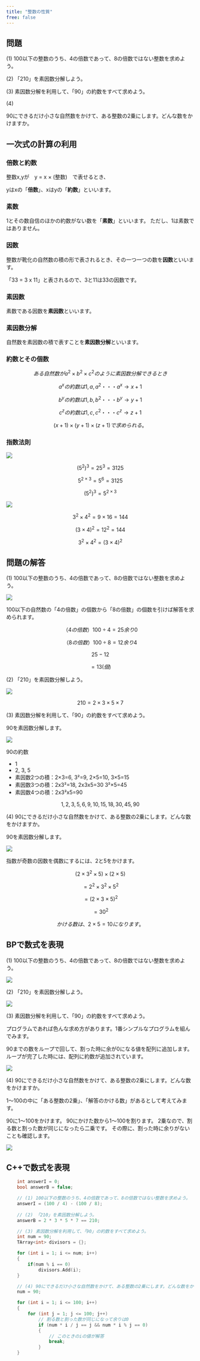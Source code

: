 ```yaml
---
title: "整数の性質"
free: false
---
```


## 問題

(1)
100以下の整数のうち、4の倍数であって、8の倍数ではない整数を求めよう。

(2)
「210」を素因数分解しよう。

(3)
素因数分解を利用して、「90」の約数をすべて求めよう。

(4)

90にできるだけ小さな自然数をかけて、ある整数の2乗にします。どんな数をかけますか。


## 一次式の計算の利用

### 倍数と約数

整数x,yが　y = x × (整数)　で表せるとき、

yはxの「**倍数**」、xはyの「**約数**」といいます。

### 素数

1とその数自信のほかの約数がない数を「**素数**」といいます。
ただし、1は素数ではありません。

### 因数

整数が靴化の自然数の積の形で表されるとき、その一つ一つの数を**因数**といいます。

「33 = 3 x 11」と表されるので、3と11は33の因数です。

### 素因数

素数である因数を**素因数**といいます。

### 素因数分解

自然数を素因数の積で表すことを**素因数分解**といいます。

### 約数とその個数

$$
ある自然数がa^2 \times b^2 \times c^2のように素因数分解できるとき
$$

$$
a^xの約数は1, a , a^2・・・a^x → x + 1
$$

$$
b^yの約数は1, b , b^2・・・b^y → y + 1
$$

$$
c^zの約数は1, c , c^2・・・c^z → z + 1
$$

$$
(x+1) \times (y+1) \times (z+1) で求められる。
$$

### 指数法則

![](/images/books/book-ue5_mathematical_programming/chap_04_properties_of_integers/2022-08-20-18-32-51.png)

$$
(5^2)^3 = 25^3 = 3125
$$

$$
5^{2 \times 3} = 5^6 = 3125
$$

$$
(5^2)^3 = 5^{2 \times 3}
$$

![](/images/books/book-ue5_mathematical_programming/chap_04_properties_of_integers/2022-08-20-18-33-10.png)

$$
3^2 \times 4^2 = 9 \times 16 = 144
$$

$$
(3 \times 4)^2 = 12^2 = 144
$$

$$
3^2 \times 4^2 = (3 \times 4)^2
$$

## 問題の解答

(1)
100以下の整数のうち、4の倍数であって、8の倍数ではない整数を求めよう。

![](/images/books/book-ue5_mathematical_programming/chap_04_properties_of_integers/2022-08-20-07-47-51.png)

100以下の自然数の「4の倍数」の個数から「8の倍数」の個数を引けば解答を求められます。

$$
（4の倍数）100 \div 4 = 25　余り 0
$$

$$
（8の倍数）100 \div 8 = 12　余り 4
$$

$$
25 - 12
$$

$$
= 13(個)
$$

(2)
「210」を素因数分解しよう。

![](/images/books/book-ue5_mathematical_programming/chap_04_properties_of_integers/2022-08-20-21-35-12.png)

$$
210 = 2 \times 3 \times 5 \times 7
$$

(3)
素因数分解を利用して、「90」の約数をすべて求めよう。

90を素因数分解します。

![](/images/books/book-ue5_mathematical_programming/chap_04_properties_of_integers/2022-08-20-22-10-12.png)

90の約数

- 1
- 2, 3, 5
- 素因数2つの積：2×3=6, 3²=9, 2×5=10, 3×5=15
- 素因数3つの積：2x3²=18, 2x3x5=30 3²×5=45
- 素因数4つの積：2x3²x5=90

$$
1, 2, 3, 5, 6, 9, 10, 15, 18, 30, 45, 90
$$

(4)
90にできるだけ小さな自然数をかけて、ある整数の2乗にします。どんな数をかけますか。

90を素因数分解します。

![](/images/books/book-ue5_mathematical_programming/chap_04_properties_of_integers/2022-08-20-22-14-24.png)

指数が奇数の因数を偶数にするには、2と5をかけます。

$$
(2 \times 3^2 \times 5) \times (2 \times 5)
$$

$$
 = 2^2 \times 3^2 \times 5^2
$$

$$
 = (2 \times 3 \times 5)^2
$$

$$
 = 30^2
$$

$$
かける数は、2 \times 5 = 10になります。
$$

## BPで数式を表現

(1)
100以下の整数のうち、4の倍数であって、8の倍数ではない整数を求めよう。

![](/images/books/book-ue5_mathematical_programming/chap_04_properties_of_integers/2022-08-20-23-00-24.png)

(2)
「210」を素因数分解しよう。

![](/images/books/book-ue5_mathematical_programming/chap_04_properties_of_integers/2022-08-20-23-04-55.png)

(3)
素因数分解を利用して、「90」の約数をすべて求めよう。

プログラムであれば色んな求め方があります。1番シンプルなプログラムを組んでみます。

90までの数をループで回して、割った時に余が0になる値を配列に追加します。
ループが完了した時には、配列に約数が追加されています。

![](/images/books/book-ue5_mathematical_programming/chap_04_properties_of_integers/2022-08-20-23-14-18.png)

(4)
90にできるだけ小さな自然数をかけて、ある整数の2乗にします。どんな数をかけますか。

1～100の中に「ある整数の2乗」、「解答のかける数」があるとして考えてみます。

90に1～100をかけます。
90にかけた数から1～100を割ります。
2乗なので、割る数と割った数が同じになったら二乗です。
その際に、割った時に余りがないことも確認します。

![](/images/books/book-ue5_mathematical_programming/chap_04_properties_of_integers/2022-08-20-23-39-30.png)

## C++で数式を表現

```cpp
	int answerI = 0;
	bool answerB = false;

	// (1) 100以下の整数のうち、4の倍数であって、8の倍数ではない整数を求めよう。
	answerI = (100 / 4) - (100 / 8);
	
	// (2) 「210」を素因数分解しよう。
	answerB = 2 * 3 * 5 * 7 == 210;

	// (3) 素因数分解を利用して、「90」の約数をすべて求めよう。
	int num = 90;
	TArray<int> divisors = {};

	for (int i = 1; i <= num; i++)
	{
		if(num % i == 0)
			divisors.Add(i);
	}

	// (4) 90にできるだけ小さな自然数をかけて、ある整数の2乗にします。どんな数をかけますか。
	num = 90;

	for (int i = 1; i <= 100; i++)
	{
		for (int j = 1; j <= 100; j++)
			// 割る数と割った数が同じになって余りは0
			if (num * i / j == j && num * i % j == 0)
			{
				// このときのiの値が解答
				break;
			}
	}
```
